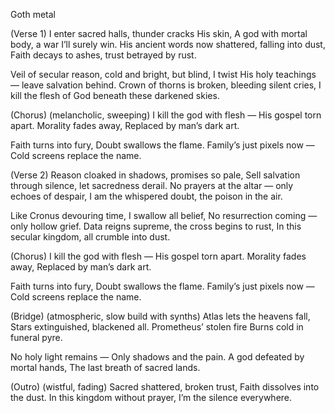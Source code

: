 Goth metal

(Verse 1)
I enter sacred halls, thunder cracks His skin,
A god with mortal body, a war I’ll surely win.
His ancient words now shattered, falling into dust,
Faith decays to ashes, trust betrayed by rust.

Veil of secular reason, cold and bright, but blind,
I twist His holy teachings — leave salvation behind.
Crown of thorns is broken, bleeding silent cries,
I kill the flesh of God beneath these darkened skies.

(Chorus) (melancholic, sweeping)
I kill the god with flesh —
His gospel torn apart.
Morality fades away,
Replaced by man’s dark art.

Faith turns into fury,
Doubt swallows the flame.
Family’s just pixels now —
Cold screens replace the name.

(Verse 2)
Reason cloaked in shadows, promises so pale,
Sell salvation through silence, let sacredness derail.
No prayers at the altar — only echoes of despair,
I am the whispered doubt, the poison in the air.

Like Cronus devouring time, I swallow all belief,
No resurrection coming — only hollow grief.
Data reigns supreme, the cross begins to rust,
In this secular kingdom, all crumble into dust.

(Chorus)
I kill the god with flesh —
His gospel torn apart.
Morality fades away,
Replaced by man’s dark art.

Faith turns into fury,
Doubt swallows the flame.
Family’s just pixels now —
Cold screens replace the name.

(Bridge) (atmospheric, slow build with synths)
Atlas lets the heavens fall,
Stars extinguished, blackened all.
Prometheus’ stolen fire
Burns cold in funeral pyre.

No holy light remains —
Only shadows and the pain.
A god defeated by mortal hands,
The last breath of sacred lands.

(Outro) (wistful, fading)
Sacred shattered, broken trust,
Faith dissolves into the dust.
In this kingdom without prayer,
I’m the silence everywhere.
